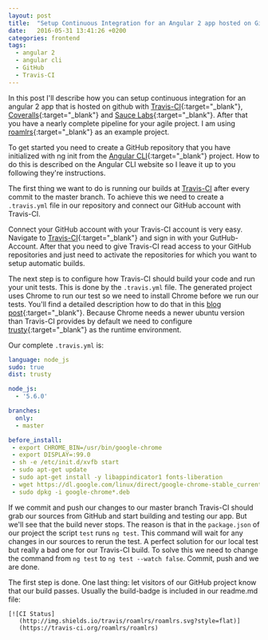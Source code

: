 ```yaml
---
layout: post
title:  "Setup Continuous Integration for an Angular 2 app hosted on GitHub - Part I"
date:   2016-05-31 13:41:26 +0200
categories: frontend
tags: 
  - angular 2
  - angular cli
  - GitHub
  - Travis-CI
---
```


In this post I'll describe how you can setup continuous integration for an angular 2 app that is hosted on github with [Travis-CI][travis-ci]{:target="_blank"}, [Coveralls][coveralls]{:target="_blank"} and [Sauce Labs][saucelabs]{:target="_blank"}. After that you have a nearly complete pipeline for your agile project. I am using [roamlrs][roamlrs]{:target="_blank"} as an example project.

To get started you need to create a GitHub repository that you have initialized with ng init from the [Angular CLI][angular-cli]{:target="_blank"} project. How to do this is described on the Angular CLI website so I leave it up to you following they're instructions.

<!-- more -->

The first thing we want to do is running our builds at [Travis-CI][travis-ci] after every commit to the master branch. To achieve this we need to create a `.travis.yml` file in our repository and connect our GitHub account with Travis-CI.

Connect your GitHub account with your Travis-CI account is very easy. Navigate to [Travis-CI][travis-ci]{:target="_blank"} and sign in with your GutHub-Account. After that you need to give Travis-CI read access to your GitHub repositories and just need to activate the repositories for which you want to setup automatic builds.

The next step is to configure how Travis-CI should build your code and run your unit tests. This is done by the `.travis.yml` file. The generated project uses Chrome to run our test so we need to install Chrome before we run our tests. You'll find a detailed description how to do that in this [blog post][travis-ci-chrome]{:target="_blank"}. Because Chrome needs a newer ubuntu version than Travis-CI provides by default we need to configure [trusty][travis-trusty]{:target="_blank"} as the runtime environment.

Our complete `.travis.yml` is:

```yaml
language: node_js
sudo: true
dist: trusty

node_js:
  - '5.6.0'

branches:
  only:
  - master

before_install:
 - export CHROME_BIN=/usr/bin/google-chrome
 - export DISPLAY=:99.0
 - sh -e /etc/init.d/xvfb start
 - sudo apt-get update
 - sudo apt-get install -y libappindicator1 fonts-liberation
 - wget https://dl.google.com/linux/direct/google-chrome-stable_current_amd64.deb
 - sudo dpkg -i google-chrome*.deb
```

If we commit and push our changes to our master branch Travis-CI should grab our sources from GitHub and start building and testing our app. But we'll see that the build never stops. The reason is that in the `package.json` of our project the script `test` runs `ng test`. This command will wait for any changes in our sources to rerun the test. A perfect solution for our local test but really a bad one for our Travis-CI build. To solve this we need to change the command from `ng test` to `ng test --watch false`. Commit, push and we are done.

The first step is done. One last thing: let visitors of our GitHub project know that our build passes. Usually the build-badge is included in our readme.md file:

```
[![CI Status]
   (http://img.shields.io/travis/roamlrs/roamlrs.svg?style=flat)]
   (https://travis-ci.org/roamlrs/roamlrs)
```

[roamlrs]:https://github.com/roamlrs/roamlrs
[angular2]: https://angular.io
[angular-cli]: https://github.com/angular/angular-cli#usage
[travis-ci]: https://travis-ci.org
[travis-ci-chrome]: http://blog.500tech.com/setting-up-travis-ci-to-run-tests-on-latest-google-chrome-version/
[travis-trusty]: https://docs.travis-ci.com/user/trusty-ci-environment#tl%3Bdr---Using-Trusty
[coveralls]:https://coveralls.io/
[saucelabs]:https://saucelabs.com/
